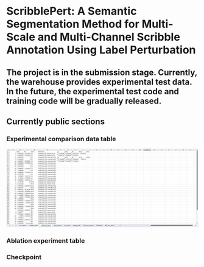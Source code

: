 # ScribblePert: A Semantic Segmentation Method for Multi-Scale and Multi-Channel Scribble Annotation Using Label Perturbation
## The project is in the submission stage. Currently, the warehouse provides experimental test data. In the future, the experimental test code and training code will be gradually released.

## Currently public sections

### Experimental comparison data table
![image](table.png)

### Ablation experiment table


### Checkpoint

